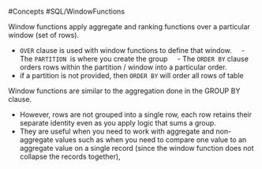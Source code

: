 
#Concepts #SQL/WindowFunctions 

Window functions apply aggregate and ranking functions over a particular window (set of rows).
- `OVER` clause is used with window functions to define that window.
    - The `PARTITION`  is where you create the group
    - The `ORDER BY` clause orders rows within the partition / window into a particular order.
- if a partition is not provided, then `ORDER BY` will order all rows of table

Window functions are similar to the aggregation done in the GROUP BY clause.
- However, rows are not grouped into a single row, each row retains their separate identity even as you apply logic that sums a group. 
-  They are useful when you need to work with aggregate and non-aggregate values such as when you need to compare one value to an aggregate value on a single record (since the window function does not collapse the records together),   